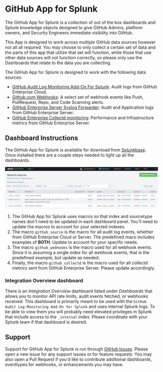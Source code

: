 # GitHub App for Splunk

The GitHub App for Splunk is a collection of out of the box dashboards and Splunk knowledge objects designed to give GitHub Admins, platform owners, and Security Engineers immediate visibility into GitHub.

This App is designed to work across multiple GitHub data sources however not all all required. You may choose to only collect a certain set of data and the parts of this app that utilize that set will function, while those that use other data sources will not function correctly, so please only use the Dashboards that relate to the data you are collecting.

The GitHub App for Splunk is designed to work with the following data sources:

* [GitHub Audit Log Monitoring Add-On For Splunk](./docs/ghe_audit_logs.MD): Audit logs from GitHub Enterprise Cloud.
* [Github.com Webhooks]((./docs/github_webhooks.MD)): A select set of webhook events like Push, PullRequest, Repo, and Code Scanning alerts.
* [GitHub Enterprise Server Syslog Forwarder](https://docs.github.com/en/enterprise-server@3.0/admin/user-management/monitoring-activity-in-your-enterprise/log-forwarding): Audit and Application logs from GitHub Enterprise Server.
* [GitHub Enterprise Collectd monitoring](./docs/splunk_collectd_forwarding_for_ghes.MD): Performance and Infrastructure metrics from GitHub Enterprise Server.

## Dashboard Instructions

The GitHub App for Splunk is available for download from [Splunkbase](https://splunkbase.splunk.com/app/5596/). Once installed there are a couple steps needed to light up all the dashboards.

![Settings>Advanced Search>Search macros](./docs/images/macros.png)
1. The GitHub App for Splunk uses macros so that index and sourcetype names don't need to be updated in each dashboard panel. You'll need to update the macros to account for your selected indexes.
1. The macro `github_source` is the macro for all audit log events, whether from GitHub Enterprise Cloud or Server. The predefined maco includes examples of **BOTH**. Update to account for your specific needs.
1. The macro `github_webhooks` is the macro used for all webhook events. Since it is assuming a single index for all webhook events, that is the predefined example, but update as needed.
1. Finally, the macro `github_collectd` is the macro used for all collectd metrics sent from GitHub Enterprise Server. Please update accordingly.

### Integration Overview dashboard

There is an *Integration Overview* dashboard listed under *Dashboards* that allows you to monitor API rate limits, audit events fetched, or webhooks received. This dashboard is primarily meant to be used with the `GitHub Audit Log Monitoring Add-On for Splunk` and uses internal Splunk logs. To be able to view them you will probably need elevated privileges in Splunk that include access to the `_internal` index. Please coordinate with your Splunk team if that dashboard is desired.

## Support

Support for GitHub App for Splunk is run through [GitHub Issues](https://github.com/splunk/github_app_for_splunk/issues). Please open a new issue for any support issues or for feature requests. You may also open a Pull Request if you'd like to contribute additional dashboards, eventtypes for webhooks, or enhancements you may have.

